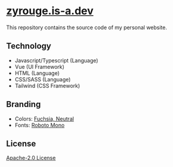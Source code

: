 # [zyrouge.is-a.dev](https://zyrouge.is-a.dev/)

This repository contains the source code of my personal website.

## Technology

-   Javascript/Typescript (Language)
-   Vue (UI Framework)
-   HTML (Language)
-   CSS/SASS (Language)
-   Tailwind (CSS Framework)

## Branding

-   Colors: [Fuchsia, Neutral](https://tailwindcss.com/docs/customizing-colors#default-color-palette)
-   Fonts: [Roboto Mono](https://fonts.google.com/specimen/Roboto+Mono)

## License

[Apache-2.0 License](./LICENSE)
